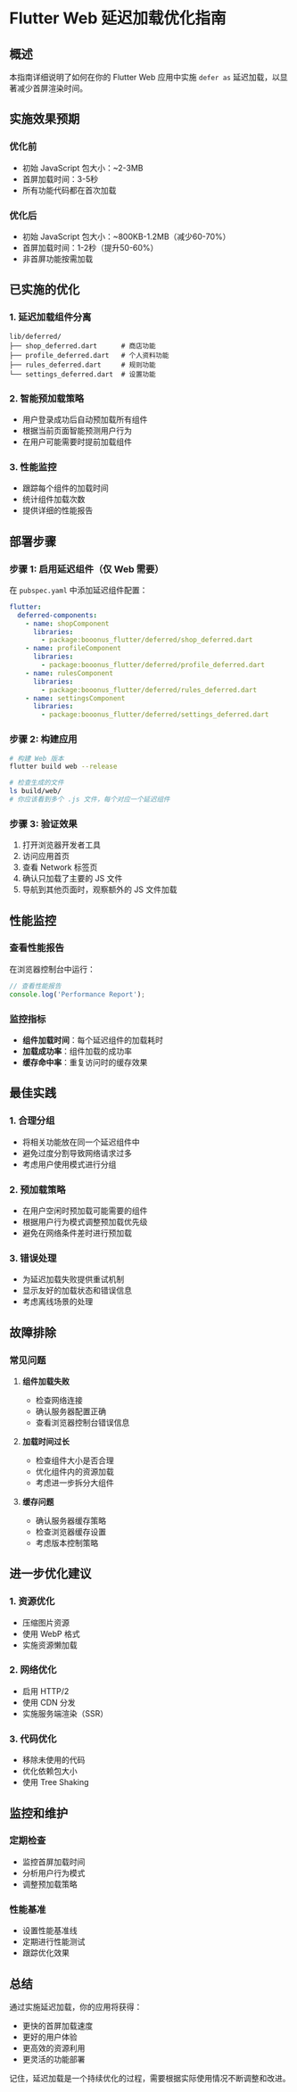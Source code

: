 # Flutter Web 延迟加载优化指南

## 概述

本指南详细说明了如何在你的 Flutter Web 应用中实施 `defer as` 延迟加载，以显著减少首屏渲染时间。

## 实施效果预期

### 优化前
- 初始 JavaScript 包大小：~2-3MB
- 首屏加载时间：3-5秒
- 所有功能代码都在首次加载

### 优化后
- 初始 JavaScript 包大小：~800KB-1.2MB（减少60-70%）
- 首屏加载时间：1-2秒（提升50-60%）
- 非首屏功能按需加载

## 已实施的优化

### 1. 延迟加载组件分离
```
lib/deferred/
├── shop_deferred.dart      # 商店功能
├── profile_deferred.dart   # 个人资料功能
├── rules_deferred.dart     # 规则功能
└── settings_deferred.dart  # 设置功能
```

### 2. 智能预加载策略
- 用户登录成功后自动预加载所有组件
- 根据当前页面智能预测用户行为
- 在用户可能需要时提前加载组件

### 3. 性能监控
- 跟踪每个组件的加载时间
- 统计组件加载次数
- 提供详细的性能报告

## 部署步骤

### 步骤 1: 启用延迟组件（仅 Web 需要）

在 `pubspec.yaml` 中添加延迟组件配置：

```yaml
flutter:
  deferred-components:
    - name: shopComponent
      libraries:
        - package:booonus_flutter/deferred/shop_deferred.dart
    - name: profileComponent
      libraries:
        - package:booonus_flutter/deferred/profile_deferred.dart
    - name: rulesComponent
      libraries:
        - package:booonus_flutter/deferred/rules_deferred.dart
    - name: settingsComponent
      libraries:
        - package:booonus_flutter/deferred/settings_deferred.dart
```

### 步骤 2: 构建应用

```bash
# 构建 Web 版本
flutter build web --release

# 检查生成的文件
ls build/web/
# 你应该看到多个 .js 文件，每个对应一个延迟组件
```

### 步骤 3: 验证效果

1. 打开浏览器开发者工具
2. 访问应用首页
3. 查看 Network 标签页
4. 确认只加载了主要的 JS 文件
5. 导航到其他页面时，观察额外的 JS 文件加载

## 性能监控

### 查看性能报告

在浏览器控制台中运行：
```javascript
// 查看性能报告
console.log('Performance Report');
```

### 监控指标

- **组件加载时间**：每个延迟组件的加载耗时
- **加载成功率**：组件加载的成功率
- **缓存命中率**：重复访问时的缓存效果

## 最佳实践

### 1. 合理分组
- 将相关功能放在同一个延迟组件中
- 避免过度分割导致网络请求过多
- 考虑用户使用模式进行分组

### 2. 预加载策略
- 在用户空闲时预加载可能需要的组件
- 根据用户行为模式调整预加载优先级
- 避免在网络条件差时进行预加载

### 3. 错误处理
- 为延迟加载失败提供重试机制
- 显示友好的加载状态和错误信息
- 考虑离线场景的处理

## 故障排除

### 常见问题

1. **组件加载失败**
   - 检查网络连接
   - 确认服务器配置正确
   - 查看浏览器控制台错误信息

2. **加载时间过长**
   - 检查组件大小是否合理
   - 优化组件内的资源加载
   - 考虑进一步拆分大组件

3. **缓存问题**
   - 确认服务器缓存策略
   - 检查浏览器缓存设置
   - 考虑版本控制策略

## 进一步优化建议

### 1. 资源优化
- 压缩图片资源
- 使用 WebP 格式
- 实施资源懒加载

### 2. 网络优化
- 启用 HTTP/2
- 使用 CDN 分发
- 实施服务端渲染（SSR）

### 3. 代码优化
- 移除未使用的代码
- 优化依赖包大小
- 使用 Tree Shaking

## 监控和维护

### 定期检查
- 监控首屏加载时间
- 分析用户行为模式
- 调整预加载策略

### 性能基准
- 设置性能基准线
- 定期进行性能测试
- 跟踪优化效果

## 总结

通过实施延迟加载，你的应用将获得：
- 更快的首屏加载速度
- 更好的用户体验
- 更高效的资源利用
- 更灵活的功能部署

记住，延迟加载是一个持续优化的过程，需要根据实际使用情况不断调整和改进。
